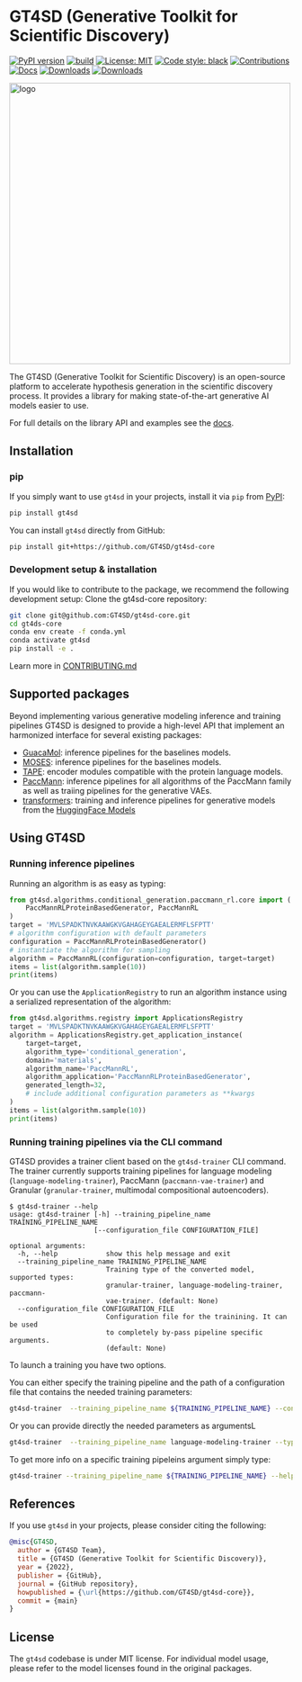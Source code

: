 # GT4SD (Generative Toolkit for Scientific Discovery)

[![PyPI version](https://badge.fury.io/py/gt4sd.svg)](https://badge.fury.io/py/gt4sd)
[![build](https://github.com/gt4sd/gt4sd-core/workflows/build/badge.svg)](https://github.com/gt4sd/gt4sd-core/actions)
[![License: MIT](https://img.shields.io/badge/License-MIT-yellow.svg)](https://opensource.org/licenses/MIT)
[![Code style: black](https://img.shields.io/badge/code%20style-black-000000.svg)](https://github.com/psf/black)
[![Contributions](https://img.shields.io/badge/contributions-welcome-blue)](https://github.com/GT4SD/gt4sd-core/blob/main/CONTRIBUTING.md)
[![Docs](https://img.shields.io/badge/website-live-brightgreen)](https://gt4sd.github.io/gt4sd-core/)
[![Downloads](https://pepy.tech/badge/gt4sd)](https://pepy.tech/project/gt4sd)
[![Downloads](https://pepy.tech/badge/gt4sd/month)](https://pepy.tech/project/gt4sd)

<img src="./docs/_static/gt4sd_logo.png" alt="logo" width="500"/>

The GT4SD (Generative Toolkit for Scientific Discovery) is an open-source platform to accelerate hypothesis generation in the scientific discovery process. It provides a library for making state-of-the-art generative AI models easier to use.

For full details on the library API and examples see the [docs](https://gt4sd.github.io/gt4sd-core/).

## Installation

### pip

If you simply want to use `gt4sd` in your projects, install it via `pip` from [PyPI](https://pypi.org/project/gt4sd/):

```sh
pip install gt4sd
```

You can install `gt4sd` directly from GitHub:

```sh
pip install git+https://github.com/GT4SD/gt4sd-core
```

### Development setup & installation

If you would like to contribute to the package, we recommend the following development setup:
Clone the gt4sd-core repository:

```sh
git clone git@github.com:GT4SD/gt4sd-core.git
cd gt4ds-core
conda env create -f conda.yml
conda activate gt4sd
pip install -e .
```

Learn more in [CONTRIBUTING.md](./CONTRIBUTING.md)

## Supported packages

Beyond implementing various generative modeling inference and training pipelines GT4SD is designed to provide a high-level API that implement an harmonized interface for several existing packages:

- [GuacaMol](https://github.com/BenevolentAI/guacamol): inference pipelines for the baselines models.
- [MOSES](https://github.com/molecularsets/moses): inference pipelines for the baselines models.
- [TAPE](https://github.com/songlab-cal/tape): encoder modules compatible with the protein language models.
- [PaccMann](https://github.com/PaccMann/): inference pipelines for all algorithms of the PaccMann family as well as traiing pipelines for the generative VAEs.
- [transformers](https://huggingface.co/transformers): training and inference pipelines for generative models from the [HuggingFace Models](https://huggingface.co/models)

## Using GT4SD

### Running inference pipelines

Running an algorithm is as easy as typing:

```python
from gt4sd.algorithms.conditional_generation.paccmann_rl.core import (
    PaccMannRLProteinBasedGenerator, PaccMannRL
)
target = 'MVLSPADKTNVKAAWGKVGAHAGEYGAEALERMFLSFPTT'
# algorithm configuration with default parameters
configuration = PaccMannRLProteinBasedGenerator()
# instantiate the algorithm for sampling
algorithm = PaccMannRL(configuration=configuration, target=target)
items = list(algorithm.sample(10))
print(items)
```

Or you can use the `ApplicationRegistry` to run an algorithm instance using a
serialized representation of the algorithm:

```python
from gt4sd.algorithms.registry import ApplicationsRegistry
target = 'MVLSPADKTNVKAAWGKVGAHAGEYGAEALERMFLSFPTT'
algorithm = ApplicationsRegistry.get_application_instance(
    target=target,
    algorithm_type='conditional_generation',
    domain='materials',
    algorithm_name='PaccMannRL',
    algorithm_application='PaccMannRLProteinBasedGenerator',
    generated_length=32,
    # include additional configuration parameters as **kwargs
)
items = list(algorithm.sample(10))
print(items)
```

### Running training pipelines via the CLI command

GT4SD provides a trainer client based on the `gt4sd-trainer` CLI command. The trainer currently supports training pipelines for language modeling (`language-modeling-trainer`), PaccMann (`paccmann-vae-trainer`) and Granular (`granular-trainer`, multimodal compositional autoencoders).

```console
$ gt4sd-trainer --help
usage: gt4sd-trainer [-h] --training_pipeline_name TRAINING_PIPELINE_NAME
                     [--configuration_file CONFIGURATION_FILE]

optional arguments:
  -h, --help            show this help message and exit
  --training_pipeline_name TRAINING_PIPELINE_NAME
                        Training type of the converted model, supported types:
                        granular-trainer, language-modeling-trainer, paccmann-
                        vae-trainer. (default: None)
  --configuration_file CONFIGURATION_FILE
                        Configuration file for the trainining. It can be used
                        to completely by-pass pipeline specific arguments.
                        (default: None)
```

To launch a training you have two options.

You can either specify the training pipeline and the path of a configuration file that contains the needed training parameters:

```sh
gt4sd-trainer  --training_pipeline_name ${TRAINING_PIPELINE_NAME} --configuration_file ${CONFIGURATION_FILE}
```

Or you can provide directly the needed parameters as argumentsL

```sh
gt4sd-trainer  --training_pipeline_name language-modeling-trainer --type mlm --model_name_or_path mlm --training_file /pah/to/train_file.jsonl --validation_file /path/to/valid_file.jsonl 
```

To get more info on a specific training pipeleins argument simply type:

```sh
gt4sd-trainer --training_pipeline_name ${TRAINING_PIPELINE_NAME} --help
```

<!-- Adding examples and notebooks is a must here -->

<!-- Having a list of all supported algorithms wouldn be nice! -->

## References

If you use `gt4sd` in your projects, please consider citing the following:

```bib
@misc{GT4SD,
  author = {GT4SD Team},
  title = {GT4SD (Generative Toolkit for Scientific Discovery)},
  year = {2022},
  publisher = {GitHub},
  journal = {GitHub repository},
  howpublished = {\url{https://github.com/GT4SD/gt4sd-core}},
  commit = {main}
}
```

## License

The `gt4sd` codebase is under MIT license.
For individual model usage, please refer to the model licenses found in the original packages.
